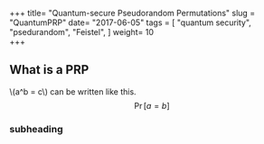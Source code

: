 +++
title= "Quantum-secure Pseudorandom Permutations"
slug = "QuantumPRP"
date= "2017-06-05"
tags = [
    "quantum security",
    "psedurandom",
    "Feistel",
	]
weight= 10	
+++

## What is a PRP
\\(a^b = c\\) can be written like this. 
$$ \Pr[a = b] $$ 
### subheading
